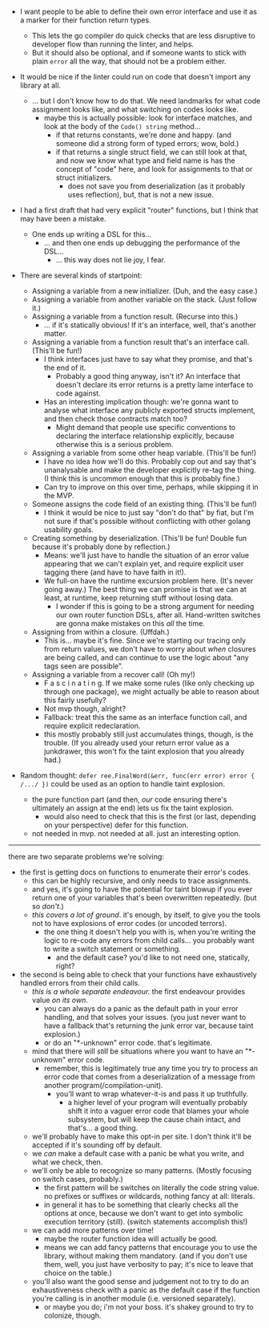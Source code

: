 
- I want people to be able to define their own error interface and use it as a marker for their function return types.
	- This lets the go compiler do quick checks that are less disruptive to developer flow than running the linter, and helps.
	- But it should also be optional, and if someone wants to stick with plain `error` all the way, that should not be a problem either.

- It would be nice if the linter could run on code that doesn't import any library at all.
	- ... but I don't know how to do that.  We need landmarks for what code assignment looks like, and what switching on codes looks like.
		- maybe this is actually possible: look for interface matches, and look at the body of the `Code() string` method...
			- if that returns constants, we're done and happy.  (and someone did a strong form of typed errors; wow, bold.)
			- if that returns a single struct field, we can still look at that, and now we know what type and field name is has the concept of "code" here, and look for assignments to that or struct initializers.
				- does not save you from deserialization (as it probably uses reflection), but, that is not a new issue.

- I had a first draft that had very explicit "router" functions, but I think that may have been a mistake.
	- One ends up writing a DSL for this...
		- ... and then one ends up debugging the performance of the DSL...
			- ... this way does not lie joy, I fear.

- There are several kinds of startpoint:
	- Assigning a variable from a new initializer.  (Duh, and the easy case.)
	- Assigning a variable from another variable on the stack.  (Just follow it.)
	- Assigning a variable from a function result.  (Recurse into this.)
		- ... if it's statically obvious!  If it's an interface, well, that's another matter.
	- Assigning a variable from a function result that's an interface call.  (This'll be fun!)
		- I think interfaces just have to say what they promise, and that's the end of it.
			- Probably a good thing anyway, isn't it?  An interface that doesn't declare its error returns is a pretty lame interface to code against.
		- Has an interesting implication though: we're gonna want to analyse what interface any publicly exported structs implement, and then check those contracts match too?
			- Might demand that people use specific conventions to declaring the interface relationship explicitly, because otherwise this is a serious problem.
	- Assigning a variable from some other heap variable.  (This'll be fun!)
		- I have no idea how we'll do this.  Probably cop out and say that's unanalysable and make the developer explicitly re-tag the thing.  (I think this is uncommon enough that this is probably fine.)
		- Can try to improve on this over time, perhaps, while skipping it in the MVP.
	- Someone assigns the code field of an existing thing.  (This'll be fun!)
		- I think it would be nice to just say "don't do that" by fiat, but I'm not sure if that's possible without conflicting with other golang usability goals.
	- Creating something by deserialization.  (This'll be fun!  Double fun because it's probably done by reflection.)
		- Means: we'll just have to handle the situation of an error value appearing that we can't explain yet, and require explicit user tagging there (and have to have faith in it!).
		- We full-on have the runtime excursion problem here.  (It's never going away.)  The best thing we can promise is that we can at least, at runtime, keep returning stuff without losing data.
			- I wonder if this is going to be a strong argument for needing our own router function DSLs, after all.  Hand-written switches are gonna make mistakes on this _all_ the time.
	- Assigning from within a closure.  (Uffdah.)
		- This is... maybe it's fine.  Since we're starting our tracing only from return values, we don't have to worry about *when* closures are being called, and can continue to use the logic about "any tags seen are possible".
	- Assigning a variable from a recover call!  (Oh my!)
		- F a s c i n a t i n g.  If we make some rules (like only checking up through one package), we might actually be able to reason about this fairly usefully?
		- Not mvp though, alright?
		- Fallback: treat this the same as an interface function call, and require explicit redeclaration.
		- this mostly probably still just accumulates things, though, is the trouble.  (If you already used your return error value as a junkdrawer, this won't fix the taint explosion that you already had.)

- Random thought: `defer ree.FinalWord(&err, func(err error) error { /.../ })` could be used as an option to handle taint explosion.
	- the pure function part (and then, _our_ code ensuring there's ultimately an assign at the end) lets us fix the taint explosion.
		- would also need to check that this is the first (or last, depending on your perspective) defer for this function.
	- not needed in mvp.  not needed at all.  just an interesting option.

---

there are two separate problems we're solving:

- the first is getting docs on functions to enumerate their error's codes.
	- this can be highly recursive, and only needs to trace assignments.
	- and yes, it's going to have the potential for taint blowup if you ever return one of your variables that's been overwritten repeatedly.  (but so _don't_.)
	- _this covers a lot of ground_.  it's enough, by itself, to give you the tools not to have explosions of error codes (or uncoded terrors).
		- the one thing it doesn't help you with is, when you're writing the logic to re-code any errors from child calls... you probably want to write a switch statement or something.
			- and the default case?  you'd like to not need one, statically, right?
- the second is being able to check that your functions have exhaustively handled errors from their child calls.
	- _this is a whole separate endeavour._  the first endeavour provides value _on its own_.
		- you can always do a panic as the default path in your error handling, and that solves your issues.  (you just never want to have a fallback that's returning the junk error var, because taint explosion.)
		- or do an "*-unknown" error code.  that's legitimate.
	- mind that there will _still_ be situations where you want to have an "*-unknown" error code.
		- remember, this is legitimately true any time you try to process an error code that comes from a deserialization of a message from another program(/compilation-unit).
			- you'll want to wrap whatever-it-is and pass it up truthfully.
				- a higher level of your program will eventually probably shift it into a vaguer error code that blames your whole subsystem, but will keep the cause chain intact, and that's... a good thing.
	- we'll probably have to make this opt-in per site.  I don't think it'll be accepted if it's sounding off by default.
	- we *can* make a default case with a panic be what you write, and what we check, then.
	- we'll only be able to recognize so many patterns.  (Mostly focusing on switch cases, probably.)
		- the first pattern will be switches on literally the code string value.  no prefixes or suffixes or wildcards, nothing fancy at all: literals.
		- in general it has to be something that clearly checks all the options at once, because we don't want to get into symbolic execution territory (still).  (switch statements accomplish this!)
	- we can add more patterns over time!
		- maybe the router function idea will actually be good.
		- means we can add fancy patterns that encourage you to use the library, without making them mandatory.  (and if you don't use them, well, you just have verbosity to pay; it's nice to leave that choice on the table.)
	- you'll also want the good sense and judgement not to try to do an exhaustiveness check with a panic as the default case if the function you're calling is in another module (i.e. versioned separately).
		- or maybe you do; i'm not your boss.  it's shakey ground to try to colonize, though.
